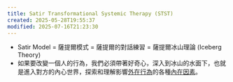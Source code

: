 ```yaml
---
title: Satir Transformational Systemic Therapy (STST)
created: 2025-05-28T19:55:37
modified: 2025-07-16T21:23:30
---
```


* Satir Model = 薩提爾模式 = 薩提爾的對話練習 = 薩提爾冰山理論 (Iceberg Theory)
* 如果要改變一個人的行為，我們必須帶著好奇心，深入到冰山的水面下，也就是進入對方的內心世界，探索和理解影響<u>外在行為</u>的各種<u>內在因素</u>。
